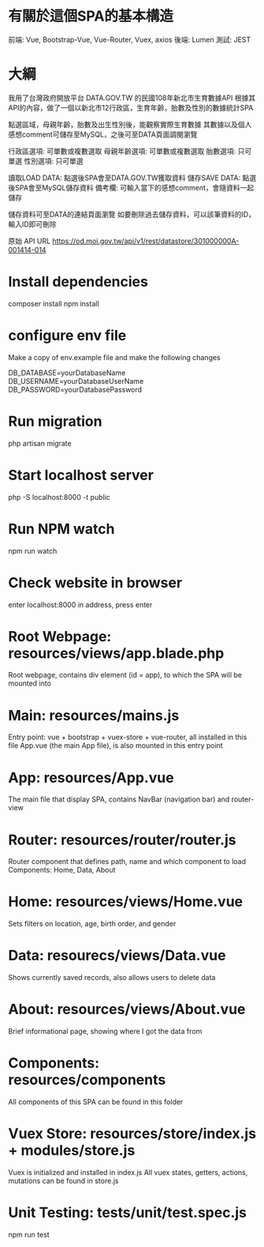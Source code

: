 # 有關於這個SPA的基本構造
前端: Vue, Bootstrap-Vue, Vue-Router, Vuex, axios
後端: Lumen
測試: JEST

# 大綱
我用了台灣政府開放平台 DATA.GOV.TW 的民國108年新北市生育數據API
根據其API的內容，做了一個以新北市12行政區，生育年齡，胎數及性別的數據統計SPA
 
點選區域，母親年齡，胎數及出生性別後，能觀察實際生育數據
其數據以及個人感想comment可儲存至MySQL，之後可至DATA頁面調閱瀏覽

行政區選項: 可單數或複數選取
母親年齡選項: 可單數或複數選取
胎數選項: 只可單選
性別選項: 只可單選

讀取LOAD DATA: 點選後SPA會至DATA.GOV.TW獲取資料
儲存SAVE DATA: 點選後SPA會至MySQL儲存資料
備考欄: 可輸入當下的感想comment，會隨資料一起儲存

儲存資料可至DATA的連結頁面瀏覽
如要刪除過去儲存資料，可以該筆資料的ID，輸入ID即可刪除

原始 API URL
https://od.moi.gov.tw/api/v1/rest/datastore/301000000A-001414-014

# Install dependencies
composer install
npm install

# configure env file
Make a copy of env.example file and make the following changes

DB_DATABASE=yourDatabaseName
DB_USERNAME=yourDatabaseUserName
DB_PASSWORD=yourDatabasePassword

# Run migration 
php artisan migrate

# Start localhost server
php -S localhost:8000 -t public

# Run NPM watch
npm run watch

# Check website in browser
enter localhost:8000 in address, press enter

# Root Webpage: resources/views/app.blade.php
Root webpage, contains div element (id = app), to which the SPA will be mounted into

# Main: resources/mains.js
Entry point: vue + bootstrap + vuex-store + vue-router, all installed in this file
App.vue (the main App file), is also mounted in this entry point

# App: resources/App.vue
The main file that display SPA, contains NavBar (navigation bar) and router-view

# Router: resources/router/router.js
Router component that defines path, name and which component to load
Components: Home, Data, About

# Home: resources/views/Home.vue
Sets filters on location, age, birth order, and gender

# Data: resourecs/views/Data.vue
Shows currently saved records, also allows users to delete data

# About: resources/views/About.vue
Brief informational page, showing where I got the data from

# Components: resources/components
All components of this SPA can be found in this folder

# Vuex Store: resources/store/index.js + modules/store.js
Vuex is initialized and installed in index.js
All vuex states, getters, actions, mutations can be found in store.js

# Unit Testing: tests/unit/test.spec.js
npm run test



